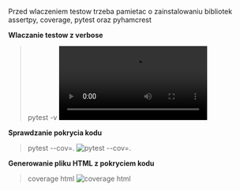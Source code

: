 Przed wlaczeniem testow trzeba pamietac o zainstalowaniu bibliotek assertpy, coverage, pytest oraz pyhamcrest

**Wlaczanie testow z verbose**
>pytest -v
![pytest -v](https://i.imgur.com/kfuZbM7.mp4)

**Sprawdzanie pokrycia kodu**
>pytest --cov=.
![pytest --cov=.](https://i.imgur.com/ddShJyD.gif)

**Generowanie pliku HTML z pokryciem kodu**
>coverage html
![coverage html](https://i.imgur.com/IWcB4ly.gif)

